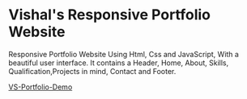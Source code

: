 # Vishal's Responsive Portfolio Website

Responsive Portfolio Website Using Html, Css and JavaScript, With a beautiful user interface. It contains a Header, Home, About, Skills, Qualification,Projects in mind, Contact and Footer.

[VS-Portfolio-Demo][demo]

[demo]:https://vishal-shingare.github.io/vs-portfolio-v1/
